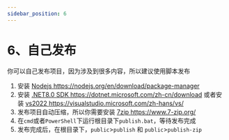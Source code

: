 ```yaml
---
sidebar_position: 6
---
```


# 6、自己发布

你可以自己发布项目，因为涉及到很多内容，所以建议使用脚本发布

1. 安装 <a href="https://nodejs.org/en/download/package-manager">Nodejs https://nodejs.org/en/download/package-manager</a>  
2. 安装 <a href="https://dotnet.microsoft.com/zh-cn/download">.NET8.0 SDK https://dotnet.microsoft.com/zh-cn/download</a>  或者安装 <a href="https://visualstudio.microsoft.com/zh-hans/vs/">vs2022 https://visualstudio.microsoft.com/zh-hans/vs/</a> 
3. 发布项目自动压缩，所以你需要安装 <a href="https://www.7-zip.org/">7zip https://www.7-zip.org/</a>
4. 在`cmd`或者`PowerShell`下运行根目录下`publish.bat`，等待发布完成
5. 发布完成后，在根目录下，`public`>`publish` 和 `public`>`publish-zip`